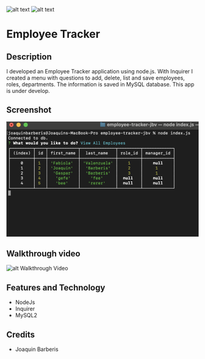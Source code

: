 ![alt text](https://img.shields.io/badge/License-GPLv2-brightgreen)
![alt text](https://img.shields.io/badge/Ver.-1.0.0-blue)
# Employee Tracker

## Description
I developed an Employee Tracker application using node.js. With Inquirer I created a menu with questions to add, delete, list and save employees, roles, departments. The information is saved in MySQL database. This app is under develop.

## Screenshot

![alt screenshot](https://github.com/jbarberisv/employee-tracker-jbv/blob/main/assets/img/screenshot.png?raw=true)

## Walkthrough video

![alt Walkthrough Video](https://drive.google.com/file/d/1EGC4WEZSGBaJjNC9FgTYkLMwtfM8dUHT/view)

## Features and Technology

- NodeJs
- Inquirer
- MySQL2


## Credits

* Joaquin Barberis